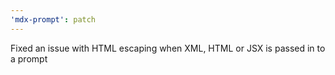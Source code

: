 ```yaml
---
'mdx-prompt': patch
---
```


Fixed an issue with HTML escaping when XML, HTML or JSX is passed in to a prompt
